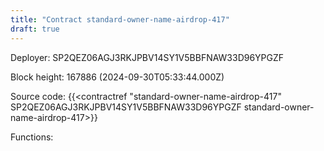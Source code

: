 ```yaml
---
title: "Contract standard-owner-name-airdrop-417"
draft: true
---
```

Deployer: SP2QEZ06AGJ3RKJPBV14SY1V5BBFNAW33D96YPGZF


 



Block height: 167886 (2024-09-30T05:33:44.000Z)

Source code: {{<contractref "standard-owner-name-airdrop-417" SP2QEZ06AGJ3RKJPBV14SY1V5BBFNAW33D96YPGZF standard-owner-name-airdrop-417>}}

Functions:


